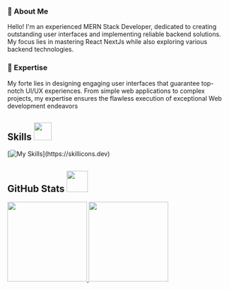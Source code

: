 ### 👋 About Me

Hello! I'm an experienced MERN Stack Developer, dedicated to creating outstanding user interfaces and implementing reliable backend solutions. My focus lies in mastering React NextJs while also exploring various backend technologies.

### 🚀 Expertise

My forte lies in designing engaging user interfaces that guarantee top-notch UI/UX experiences. From simple web applications to complex projects, my expertise ensures the flawless execution of exceptional Web development endeavors


<h2> Skills <img src="https://media4.giphy.com/media/v1.Y2lkPTc5MGI3NjExYmk0amVkZDZmdGRkc2p3ODA5dnl4ZHkzdzB4ZXBxZzduaWxxdTEzbCZlcD12MV9pbnRlcm5hbF9naWZfYnlfaWQmY3Q9cw/YIoRLftPZQCFSQXIzp/giphy.gif" width=40px></h2>



[![My Skills](https://skillicons.dev/icons?i=py,js,tailwind,react,nextjs,nodejs,supabase,,)](https://skillicons.dev)

<h2> GitHub Stats <img src="https://media0.giphy.com/media/v1.Y2lkPTc5MGI3NjExdW5jZGk1bXZhOXd5dXEzZ2RudGVnYXBwYW9lMDE1ZXJuNmNxbnhteSZlcD12MV9pbnRlcm5hbF9naWZfYnlfaWQmY3Q9cw/CAIgh8LKFbIciGx5Qe/giphy.gif" width=48px></h2>
<p align="left">
  <a href="https://github.com/Ahsan-mw">
    <img height="180em" src="https://github-readme-stats.vercel.app/api?username=Hassan-mw&rank_icon=percentile&show_icons=true&theme=algolia&show=reviews&border_radius=8" />
   
   
   <img height="180em" src="https://github-readme-stats.vercel.app/api/top-langs/?username=Hassan-mw&theme=algolia&layout=compact&count-private=true&hide=jupyter%20notebook,Vue,Blade,HTML" />
  </a>
</p>



